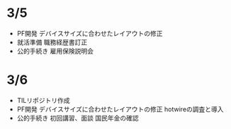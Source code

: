 # 3/5
- PF開発
  デバイスサイズに合わせたレイアウトの修正
- 就活準備
  職務経歴書訂正
- 公的手続き
  雇用保険説明会

# 3/6
- TILリポジトリ作成
- PF開発
  デバイスサイズに合わせたレイアウトの修正
  hotwireの調査と導入
- 公的手続き
  初回講習、面談
  国民年金の確認
